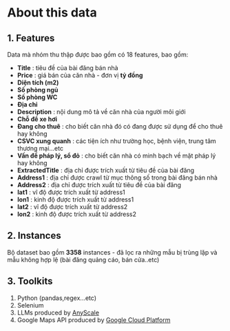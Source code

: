 # About this data
## 1. Features
Data mà nhóm thu thập được bao gồm có 18 features, bao gồm:
- **Title** : tiêu đề của bài đăng bán nhà
- **Price** : giá bán của căn nhà - đơn vị **tỷ đồng**
- **Diện tích (m2)**
- **Số phòng ngủ**
- **Số phòng WC**
- **Địa chỉ**
- **Description** : nội dung mô tả về căn nhà của người môi giới
- **Chỗ để xe hơi**
- **Đang cho thuê** : cho biết căn nhà đó có đang được sử dụng để cho thuê hay không
- **CSVC xung quanh** : các tiện ích như trường học, bệnh viện, trung tâm thương mại...etc
- **Vấn đề pháp lý, sổ đỏ** : cho biết căn nhà có minh bạch về mặt pháp lý hay không
- **ExtractedTitle** : địa chỉ được trích xuất từ tiêu đề của bài đăng
- **Address1** : địa chỉ được crawl từ mục thông số trong bài đăng bán nhà
- **Address2** : địa chỉ được trích xuất từ tiêu đề của bài đăng
- **lat1** : vĩ độ được trích xuất từ address1 
- **lon1** : kinh độ được trích xuất từ address1
- **lat2** : vĩ độ được trích xuất từ address2 
- **lon2** : kinh độ được trích xuất từ address2 

## 2. Instances
Bộ dataset bao gồm **3358** instances - đã lọc ra những mẫu bị trùng lặp và mẫu không hợp lệ (bài đăng quảng cáo, bán cửa..etc)

## 3. Toolkits
1. Python (pandas,regex...etc)
2. Selenium
3. LLMs produced by [AnyScale](https://www.anyscale.com/)
4. Google Maps API produced by [Google Cloud Platform](https://cloud.google.com/?_gl=1*r24ouv*_up*MQ..&gclid=667652e9cf68194ded6b3488bfd2ad4c&gclsrc=3p.ds)

